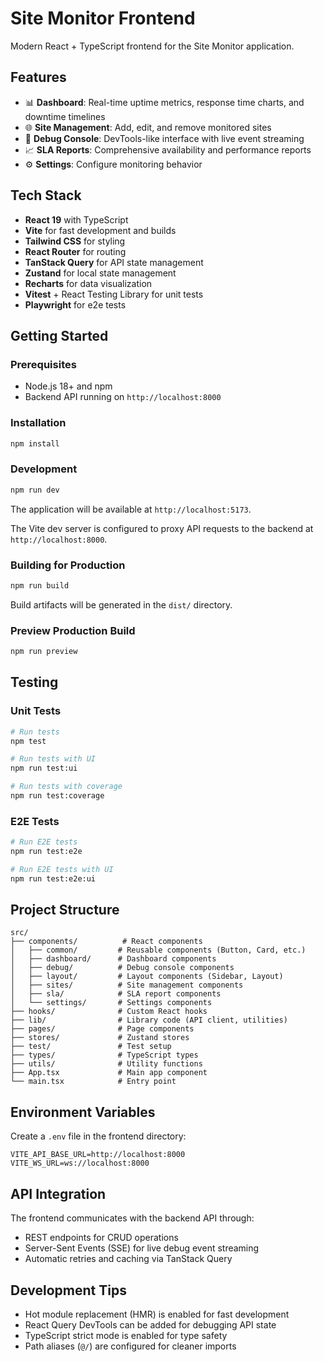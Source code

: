 # Site Monitor Frontend

Modern React + TypeScript frontend for the Site Monitor application.

## Features

- 📊 **Dashboard**: Real-time uptime metrics, response time charts, and downtime timelines
- 🌐 **Site Management**: Add, edit, and remove monitored sites
- 🐛 **Debug Console**: DevTools-like interface with live event streaming
- 📈 **SLA Reports**: Comprehensive availability and performance reports
- ⚙️ **Settings**: Configure monitoring behavior

## Tech Stack

- **React 19** with TypeScript
- **Vite** for fast development and builds
- **Tailwind CSS** for styling
- **React Router** for routing
- **TanStack Query** for API state management
- **Zustand** for local state management
- **Recharts** for data visualization
- **Vitest** + React Testing Library for unit tests
- **Playwright** for e2e tests

## Getting Started

### Prerequisites

- Node.js 18+ and npm
- Backend API running on `http://localhost:8000`

### Installation

```bash
npm install
```

### Development

```bash
npm run dev
```

The application will be available at `http://localhost:5173`.

The Vite dev server is configured to proxy API requests to the backend at `http://localhost:8000`.

### Building for Production

```bash
npm run build
```

Build artifacts will be generated in the `dist/` directory.

### Preview Production Build

```bash
npm run preview
```

## Testing

### Unit Tests

```bash
# Run tests
npm test

# Run tests with UI
npm run test:ui

# Run tests with coverage
npm run test:coverage
```

### E2E Tests

```bash
# Run E2E tests
npm run test:e2e

# Run E2E tests with UI
npm run test:e2e:ui
```

## Project Structure

```
src/
├── components/          # React components
│   ├── common/         # Reusable components (Button, Card, etc.)
│   ├── dashboard/      # Dashboard components
│   ├── debug/          # Debug console components
│   ├── layout/         # Layout components (Sidebar, Layout)
│   ├── sites/          # Site management components
│   ├── sla/            # SLA report components
│   └── settings/       # Settings components
├── hooks/              # Custom React hooks
├── lib/                # Library code (API client, utilities)
├── pages/              # Page components
├── stores/             # Zustand stores
├── test/               # Test setup
├── types/              # TypeScript types
├── utils/              # Utility functions
├── App.tsx             # Main app component
└── main.tsx            # Entry point
```

## Environment Variables

Create a `.env` file in the frontend directory:

```env
VITE_API_BASE_URL=http://localhost:8000
VITE_WS_URL=ws://localhost:8000
```

## API Integration

The frontend communicates with the backend API through:

- REST endpoints for CRUD operations
- Server-Sent Events (SSE) for live debug event streaming
- Automatic retries and caching via TanStack Query

## Development Tips

- Hot module replacement (HMR) is enabled for fast development
- React Query DevTools can be added for debugging API state
- TypeScript strict mode is enabled for type safety
- Path aliases (`@/`) are configured for cleaner imports
